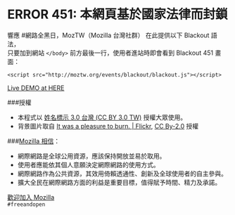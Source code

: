 ERROR 451: 本網頁基於國家法律而封鎖
====================================
 
響應 #網路全黑日，MozTW（Mozilla 台灣社群） 在此提供以下 Blackout 語法，   
只要加到網站 `</body>` 前方最後一行，使用者進站時即會看到 Blackout 451 畫面： 

    <script src="http://moztw.org/events/blackout/blackout.js"></script> 

[Live DEMO at HERE](http://moztw.org/events/blackout) 

###授權
- 本程式以 [姓名標示 3.0 台灣 (CC BY 3.0 TW)](http://creativecommons.org/licenses/by/3.0/tw/) 授權大眾使用。
- 背景圖片取自 [It was a pleasure to burn. | Flickr](http://www.flickr.com/photos/gcfairch/4081513150/), [CC By-2.0](http://creativecommons.org/licenses/by/2.0/deed.en) 授權

###[Mozilla 相信](http://www.mozilla.org/zh-TW/about/manifesto/)： 

- 網際網路是全球公用資源，應該保持開放並易於取用。
- 使用者應能依其個人意願決定網際網路的使用方式。
- 網際網路作為公共資源，其效用倚賴透通性、創新及全球使用者的自主參與。
- 擴大全民在網際網路方面的利益是重要目標，值得賦予時間、精力及承諾。

[歡迎加入 Mozilla](http://mozilla.org/zh-TW/contribute/)   
`#freeandopen`

